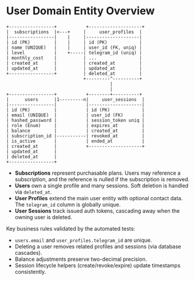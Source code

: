 # User Domain Entity Overview

```
+-----------------+           +--------------------+
|  subscriptions  |<---+     |     user_profiles  |
|-----------------|    |     |--------------------|
| id (PK)         |    |     | id (PK)            |
| name (UNIQUE)   |    |     | user_id (FK, uniq) |
| level           |    +-----| telegram_id (uniq) |
| monthly_cost    |          | ...                |
| created_at      |          | created_at         |
| updated_at      |          | updated_at         |
+-----------------+          | deleted_at         |
                             +---------^----------+
                                       |
                                       |
+-----------------+           +--------+----------+
|      users      |1---------n|     user_sessions  |
|-----------------|           |--------------------|
| id (PK)         |           | id (PK)            |
| email (UNIQUE)  |           | user_id (FK)       |
| hashed_password |           | session_token uniq |
| role (Enum)     |           | expires_at         |
| balance         |           | created_at         |
| subscription_id |-----------| revoked_at         |
| is_active       |           | ended_at           |
| created_at      |           +--------------------+
| updated_at      |
| deleted_at      |
+-----------------+
```

* **Subscriptions** represent purchasable plans. Users may reference a subscription, and the reference is nulled if the subscription is removed.
* **Users** own a single profile and many sessions. Soft deletion is handled via `deleted_at`.
* **User Profiles** extend the main user entity with optional contact data. The `telegram_id` column is globally unique.
* **User Sessions** track issued auth tokens, cascading away when the owning user is deleted.

Key business rules validated by the automated tests:

- `users.email` and `user_profiles.telegram_id` are unique.
- Deleting a user removes related profiles and sessions (via database cascades).
- Balance adjustments preserve two-decimal precision.
- Session lifecycle helpers (create/revoke/expire) update timestamps consistently.
```
